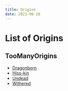 ```yaml
---
title: Origins
date: 2021-06-20
---
```


# List of Origins

## TooManyOrigins
* [Dragonborn](../origins/dragonborn.md)
* [Hiss-kin](../origins/hisskin.md)
* [Undead](../origins/undead.md)
* [Withered](../origins/withered.md)